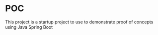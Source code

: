 # POC
This project is a startup project to use to demonstrate proof of concepts using Java Spring Boot
